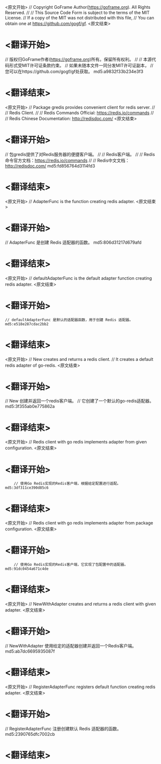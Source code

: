
<原文开始>
// Copyright GoFrame Author(https://goframe.org). All Rights Reserved.
//
// This Source Code Form is subject to the terms of the MIT License.
// If a copy of the MIT was not distributed with this file,
// You can obtain one at https://github.com/gogf/gf.
<原文结束>

# <翻译开始>
// 版权归GoFrame作者(https://goframe.org)所有。保留所有权利。
//
// 本源代码形式受MIT许可证条款约束。
// 如果未随本文件一同分发MIT许可证副本，
// 您可以在https://github.com/gogf/gf处获取。 md5:a9832f33b234e3f3
# <翻译结束>


<原文开始>
// Package gredis provides convenient client for redis server.
//
// Redis Client.
//
// Redis Commands Official: https://redis.io/commands
//
// Redis Chinese Documentation: http://redisdoc.com/
<原文结束>

# <翻译开始>
// 包gredis提供了对Redis服务器的便捷客户端。
//
// Redis客户端。
//
// Redis命令官方文档：https://redis.io/commands
//
// Redis中文文档：http://redisdoc.com/ md5:fd856764d3114fd3
# <翻译结束>


<原文开始>
// AdapterFunc is the function creating redis adapter.
<原文结束>

# <翻译开始>
// AdapterFunc 是创建 Redis 适配器的函数。 md5:806d31217d679afd
# <翻译结束>


<原文开始>
// defaultAdapterFunc is the default adapter function creating redis adapter.
<原文结束>

# <翻译开始>
	// defaultAdapterFunc 是默认的适配器函数，用于创建 Redis 适配器。 md5:e518e287cdac2bb2
# <翻译结束>


<原文开始>
// New creates and returns a redis client.
// It creates a default redis adapter of go-redis.
<原文结束>

# <翻译开始>
// New 创建并返回一个redis客户端。
// 它创建了一个默认的go-redis适配器。 md5:3f355ab0e775862a
# <翻译结束>


<原文开始>
// Redis client with go redis implements adapter from given configuration.
<原文结束>

# <翻译开始>
		// 使用Go Redis实现的Redis客户端，根据给定配置进行适配。 md5:3df311ce390d85c6
# <翻译结束>


<原文开始>
// Redis client with go redis implements adapter from package configuration.
<原文结束>

# <翻译开始>
		// 使用Go Redis实现的Redis客户端，它实现了包配置中的适配器。 md5:91dc0454a671c4de
# <翻译结束>


<原文开始>
// NewWithAdapter creates and returns a redis client with given adapter.
<原文结束>

# <翻译开始>
// NewWithAdapter 使用给定的适配器创建并返回一个Redis客户端。 md5:ab7dc6695935087f
# <翻译结束>


<原文开始>
// RegisterAdapterFunc registers default function creating redis adapter.
<原文结束>

# <翻译开始>
// RegisterAdapterFunc 注册创建默认 Redis 适配器的函数。 md5:2390765dfc7002cb
# <翻译结束>

